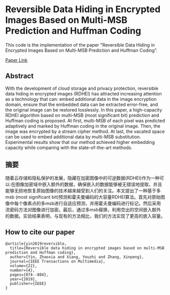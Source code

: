 # Reversible Data Hiding in Encrypted Images Based on Multi-MSB Prediction and Huffman Coding


This code is the implementation of the paper "Reversible Data Hiding in Encrypted Images Based on Multi-MSB Prediction and Huffman Coding".

[Paper Link](https://ieeexplore.ieee.org/abstract/document/8807240)

## Abstract
With the development of cloud storage and privacy protection, reversible data hiding in encrypted images (RDHEI) has attracted increasing attention as a technology that can: embed additional data in the image encryption domain, ensure that the embedded data can be extracted error-free, and the original image can be restored losslessly. In this paper, a high-capacity RDHEI algorithm based on multi-MSB (most significant bit) prediction and Huffman coding is proposed. At first, multi-MSB of each pixel was predicted adaptively and marked by Huffman coding in the original image. Then, the image was encrypted by a stream cipher method. At last, the vacated space can be used to embed additional data by multi-MSB substitution. Experimental results show that our method achieved higher embedding capacity while comparing with the state-of-the-art methods.

## 摘要
随着云存储和隐私保护的发展，隐藏在加密图像中的可逆数据(RDHEI)作为一种可以:在图像加密域中嵌入额外的数据，确保嵌入的数据能够被无错误地提取，并且能够无损地恢复原始图像的技术越来越受到人们的关注。本文提出了一种基于多msb (most significant bit)预测和霍夫曼编码的大容量RDHEI算法。首先对原始图像中每个像素点的多msb进行自适应预测，并用霍夫曼编码进行标记。然后采用流密码方法对图像进行加密。最后，通过多msb替换，利用空出的空间嵌入额外的数据。实验结果表明，与现有的方法相比，我们的方法实现了更高的嵌入容量。

## How to cite our paper
    @article{yin2019reversible,
      title={Reversible data hiding in encrypted images based on multi-MSB prediction and Huffman coding},
      author={Yin, Zhaoxia and Xiang, Youzhi and Zhang, Xinpeng},
      journal={IEEE Transactions on Multimedia},
      volume={22},
      number={4},
      pages={874--884},
      year={2019},
      publisher={IEEE}
    }
